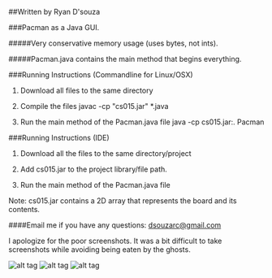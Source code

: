 ##Written by Ryan D'souza

###Pacman as a Java GUI.

#####Very conservative memory usage (uses bytes, not ints).

#####Pacman.java contains the main method that begins everything.

###Running Instructions (Commandline for Linux/OSX)

1. Download all files to the same directory

2. Compile the files
    javac -cp "cs015.jar" *.java

3. Run the main method of the Pacman.java file
    java -cp cs015.jar:. Pacman


###Running Instructions (IDE)

1. Download all the files to the same directory/project

2. Add cs015.jar to the project library/file path.

3. Run the main method of the Pacman.java file 


Note: cs015.jar contains a 2D array that represents the board and its contents.

####Email me if you have any questions: dsouzarc@gmail.com

I apologize for the poor screenshots. It was a bit difficult to take screenshots while avoiding being eaten by the ghosts.

![alt tag](https://github.com/dsouzarc/pacman/blob/master/Pacman1.png)
![alt tag](https://github.com/dsouzarc/pacman/blob/master/Pacman2.png)
![alt tag](https://github.com/dsouzarc/pacman/blob/master/Pacman3.png)
